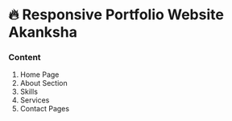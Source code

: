 # 🔥 Responsive Portfolio Website Akanksha

### Content 
1. Home Page 
2. About Section 
3. Skills 
4. Services 
5. Contact Pages 

